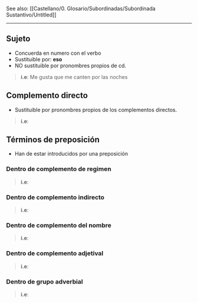 See also: [[Castellano/0. Glosario/Subordinadas/Subordinada Sustantivo/Untitled]]
___
## Sujeto
- Concuerda en numero con el verbo
- Sustituible por: **eso**
- NO sustituible por pronombres propios de cd.
> **i.e**: Me gusta que me canten por las noches

## Complemento directo
- Sustituible por pronombres propios de los complementos directos.
> **i.e**:

## Términos de preposición
- Han de estar introducidos por una preposición

### Dentro de complemento de regimen
> **i.e**:

### Dentro de complemento indirecto
> **i.e**:

### Dentro de complemento del nombre
> **i.e**:

### Dentro de complemento adjetival
> **i.e**:

### Dentro de grupo adverbial
> **i.e**:


